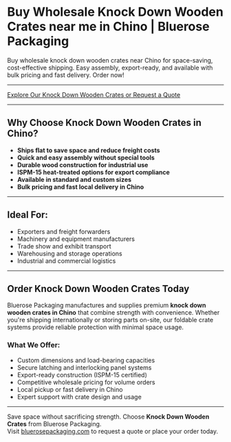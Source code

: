 # Buy Wholesale Knock Down Wooden Crates near me in Chino | Bluerose Packaging 

Buy wholesale knock down wooden crates near Chino for space-saving, cost-effective shipping. Easy assembly, export-ready, and available with bulk pricing and fast delivery. Order now!

---

[Explore Our Knock Down Wooden Crates or Request a Quote](https://www.bluerosepackaging.com/location/chino/)

---

## Why Choose Knock Down Wooden Crates in Chino?

- **Ships flat to save space and reduce freight costs**  
- **Quick and easy assembly without special tools**  
- **Durable wood construction for industrial use**  
- **ISPM-15 heat-treated options for export compliance**  
- **Available in standard and custom sizes**  
- **Bulk pricing and fast local delivery in Chino**

---

## Ideal For:

- Exporters and freight forwarders  
- Machinery and equipment manufacturers  
- Trade show and exhibit transport  
- Warehousing and storage operations  
- Industrial and commercial logistics

---

## Order Knock Down Wooden Crates Today

Bluerose Packaging manufactures and supplies premium **knock down wooden crates in Chino** that combine strength with convenience. Whether you're shipping internationally or storing parts on-site, our foldable crate systems provide reliable protection with minimal space usage.

### What We Offer:

- Custom dimensions and load-bearing capacities  
- Secure latching and interlocking panel systems  
- Export-ready construction (ISPM-15 certified)  
- Competitive wholesale pricing for volume orders  
- Local pickup or fast delivery in Chino  
- Expert support with crate design and usage

---

Save space without sacrificing strength. Choose **Knock Down Wooden Crates** from Bluerose Packaging.  
Visit [bluerosepackaging.com](https://www.bluerosepackaging.com/product-category/shipping-crates/) to request a quote or place your order today.

